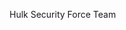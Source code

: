 Hulk Security Force Team
    <link rel="icon" type="image/png" href="./assets/img/logo/logoofhulk.png">

